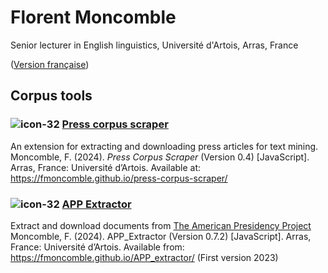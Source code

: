 # Florent Moncomble
Senior lecturer in English linguistics, Université d'Artois, Arras, France  
  
([Version française](index.md))
  
## Corpus tools
### ![icon-32](https://github.com/fmoncomble/fmoncomble.github.io/assets/59739627/eac5cbba-5921-46ba-91ba-2b385e9d2c8a) [Press corpus scraper](https://fmoncomble.github.io/press-corpus-scraper/README_EN.html)
An extension for extracting and downloading press articles for text mining.    
Moncomble, F. (2024). *Press Corpus Scraper* (Version 0.4) [JavaScript]. Arras, France: Université d’Artois. Available at: https://fmoncomble.github.io/press-corpus-scraper/

### ![icon-32](https://github.com/fmoncomble/fmoncomble.github.io/assets/59739627/9db6a418-7e2f-49f5-b1ff-82e3970bac14) [APP Extractor](https://fmoncomble.github.io/APP_extractor/)
Extract and download documents from [The American Presidency Project](https://www.presidency.ucsb.edu/)  
Moncomble, F. (2024). APP_Extractor (Version 0.7.2) [JavaScript]. Arras, France: Université d’Artois. Available from: https://fmoncomble.github.io/APP_extractor/ (First version 2023)

